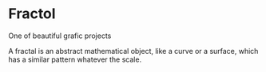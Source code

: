 # Fractol
One of beautiful grafic projects

A fractal is an abstract mathematical object, like a curve or a surface, which has a similar
pattern whatever the scale.
